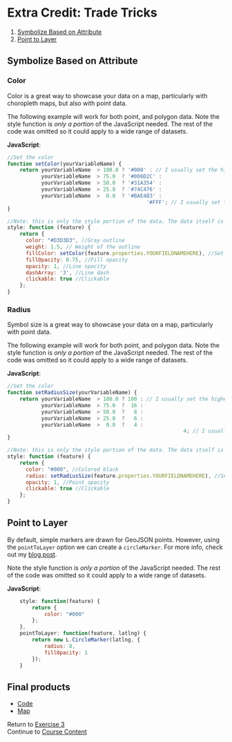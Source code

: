 # Extra Credit: Trade Tricks  

1. [Symbolize Based on Attribute](#symbolize-based-on-attribute)  
2. [Point to Layer](#point-to-layer)  

## Symbolize Based on Attribute  

### Color  
Color is a great way to showcase your data on a map, particularly with choropleth maps, but also with point data.  

The following example will work for both point, and polygon data. Note the style function is _only a portion_ of the JavaScript needed. The rest of the code was omitted so it could apply to a wide range of datasets.  

**JavaScript**:   
```javascript  
//Set the color
function setColor(yourVariableName) {
	return yourVariableName  > 100.0 ? '#000' : // I usually set the highest value here, to verify records are coming in as-expected
	       yourVariableName  > 75.0  ? '#006D2C' :
	       yourVariableName  > 50.0  ? '#31A354' :
	       yourVariableName  > 25.0  ? '#74C476' :
	       yourVariableName  >  0.0  ? '#BAE4B3' :
				                             '#FFF'; // I usually set this below the lowest value, to verify records are coming in as-expected
}

//Note: this is only the style portion of the data. The data itself is not defined as it could be a service, or GeoJSON.
style: function (feature) {
    return {
      color: "#D3D3D3", //Gray outline
      weight: 1.5, // Weight of the outline
      fillColor: setColor(feature.properties.YOURFIELDNAMEHERE), //Set the fill to a field in your dataset
      fillOpacity: 0.75, //Fill opacity
      opacity: 1, //Line opacity
      dashArray: '3', //Line dash
      clickable: true //Clickable
    };
}
```

### Radius  
Symbol size is a great way to showcase your data on a map, particularly with point data.

The following example will work for both point, and polygon data. Note the style function is _only a portion_ of the JavaScript needed. The rest of the code was omitted so it could apply to a wide range of datasets.  

**JavaScript**:   
```javascript  
//Set the color
function setRadiusSize(yourVariableName) {
	return yourVariableName  > 100.0 ? 100 : // I usually set the highest value here, to verify records are coming in as-expected
	       yourVariableName  > 75.0  ?  16 :
	       yourVariableName  > 50.0  ?   8 :
	       yourVariableName  > 25.0  ?   6 :
	       yourVariableName  >  0.0  ?   4 :
					                  					 4; // I usually set this below the lowest value, to verify records are coming in as-expected
}

//Note: this is only the style portion of the data. The data itself is not defined as it could be a service, or GeoJson.
style: function (feature) {
    return {
      color: "#000", //Colored black
      radius: setRadiusSize(feature.properties.YOURFIELDNAMEHERE), //Set the radius to a field in your dataset
      opacity: 1, //Point opacity
      clickable: true //Clickable
    };
}
```  

## Point to Layer
By default, simple markers are drawn for GeoJSON points. However, using the `pointToLayer` option we can create a `circleMarker`. For more info, check out my [blog post](https://geospatialresponse.wordpress.com/2015/07/26/leaflet-geojson-pointtolayer).

Note the style function is _only a portion_ of the JavaScript needed. The rest of the code was omitted so it could apply to a wide range of datasets.  

**JavaScript**:  
```javascript
    style: function(feature) {
        return {
        	color: "#000"
        };
    },
    pointToLayer: function(feature, latlng) {
        return new L.CircleMarker(latlng, {
        	radius: 8,
        	fillOpacity: 1
        });
    }
```  

## Final products  
* [Code](../../tree/gh-pages/Solutions/ExtraCredit_Styling)  
* [Map](http://geospatialem.github.io/getting-started-with-leaflet/Solutions/ExtraCredit_Styling/index.html)  

Return to [Exercise 3](Exercise3_Popups.md)  
Continue to [Course Content](README.md)  
